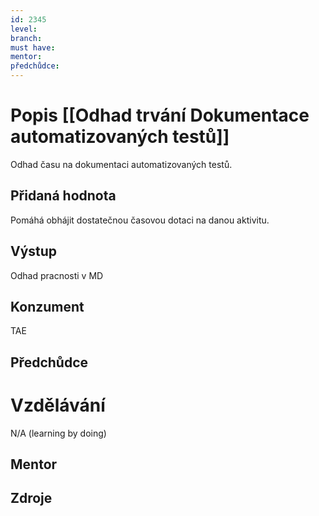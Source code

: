 ```yaml
---
id: 2345
level: 
branch: 
must have: 
mentor: 
předchůdce: 
---
```



# Popis [[Odhad trvání Dokumentace automatizovaných testů]]
Odhad času na dokumentaci automatizovaných testů.

## Přidaná hodnota
Pomáhá obhájit dostatečnou časovou dotaci na danou aktivitu.

## Výstup
Odhad pracnosti v MD

## Konzument
TAE

## Předchůdce


# Vzdělávání
N/A (learning by doing)

## Mentor


## Zdroje
